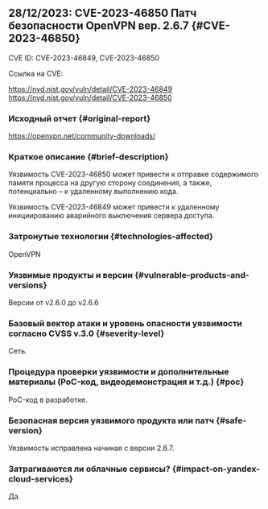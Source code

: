 ## 28/12/2023: CVE-2023-46850 Патч безопасности OpenVPN вер. 2.6.7  {#CVE-2023-46850}

CVE ID: CVE-2023-46849, CVE-2023-46850

Ссылка на CVE:

<https://nvd.nist.gov/vuln/detail/CVE-2023-46849>
<https://nvd.nist.gov/vuln/detail/CVE-2023-46850>

### Исходный отчет {#original-report}

<https://openvpn.net/community-downloads/>

### Краткое описание {#brief-description}

Уязвимость CVE-2023-46850 может привести к отправке содержимого памяти процесса на другую сторону соединения, а также, потенциально – к удаленному выполнению кода.

Уязвимость CVE-2023-46849 может привести к удаленному инициированию аварийного выключения сервера доступа.

### Затронутые технологии {#technologies-affected}

OpenVPN

### Уязвимые продукты и версии {#vulnerable-products-and-versions}

Версии от v2.6.0 до v2.6.6

### Базовый вектор атаки и уровень опасности уязвимости согласно CVSS v.3.0 {#severity-level}

Cеть.

### Процедура проверки уязвимости и дополнительные материалы (PoC-код, видеодемонстрация и т.д.) {#poc}

PoC-код в разработке.

### Безопасная версия уязвимого продукта или патч {#safe-version}

Уязвимость исправлена начиная с версии 2.6.7.

### Затрагиваются ли облачные сервисы? {#impact-on-yandex-cloud-services}

Да.
